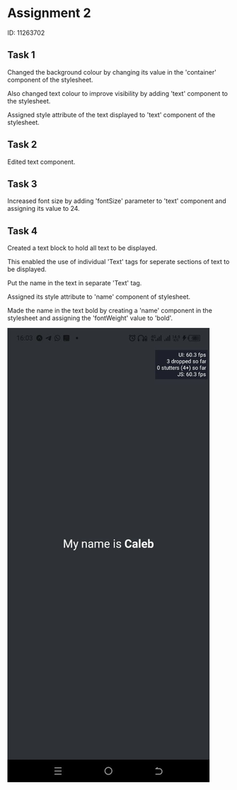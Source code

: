 # Assignment 2
ID: 11263702

## Task 1

Changed the background colour by changing its value in the 'container' component of the stylesheet.

Also changed text colour to improve visibility by adding 'text' component to the stylesheet.

Assigned style attribute of the text displayed to 'text' component of the stylesheet.

## Task 2

Edited text component.

## Task 3

Increased font size by adding 'fontSize' parameter to 'text' component and assigning its value to 24.

## Task 4

Created a text block to hold all text to be displayed.

This enabled the use of individual 'Text' tags for seperate sections of text to be displayed.

Put the name in the text in separate 'Text' tag.

Assigned its style attribute to 'name' component of stylesheet.

Made the name in the text bold by creating a 'name' component in the stylesheet and assigning the 'fontWeight' value to 'bold'.



![Alt text](assets/photo_2024-05-26_16-11-20.jpg "App Screenshot")
